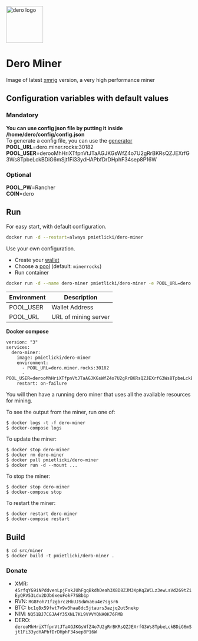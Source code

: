 <img src="https://dero.io/img/logo.png" alt="dero logo" width="100"/>

# Dero Miner

Image of latest [xmrig](https://github.com/xmrig/xmrig) version, a very high performance miner

## Configuration variables with default values

### Mandatory
**You can use config json file by putting it inside /home/dero/config/config.json**\
To generate a config file, you can use the [generator](https://config.xmrig.com/)\
**POOL_URL**=dero.miner.rocks:30182\
**POOL_USER**=derooMhHriXTfpnVtJTaAGJKGsWfZ4o7U2gRrBKRsQZJEXrfG3Ws8TpbeLckBDiG6mSjt1Fi33ydHAPbfDrDHphF34sep8P16W

### Optional
**POOL_PW**=Rancher\
**COIN**=dero

## Run

For easy start, with default configuration.

```sh
docker run -d --restart=always pmietlicki/dero-miner
```

Use your own configuration.

- Create your [wallet](https://wallet.dero.io/)
- Choose a [pool](https://dero.io/) (default: `minerrocks`)
- Run container

```sh
docker run -d --name dero-miner pmietlicki/dero-miner -e POOL_URL=dero.miner.rocks:30182 -e POOL_USER=derooMhHriXTfpnVtJTaAGJKGsWfZ4o7U2gRrBKRsQZJEXrfG3Ws8TpbeLckBDiG6mSjt1Fi33ydHAPbfDrDHphF34sep8P16W
```

|Environment       |     Description      |
|------------------|----------------------|
|POOL_USER         | Wallet Address       |
|POOL_URL          | URL of mining server |

**Docker compose**

    version: "3"
    services:
      dero-miner:
        image: pmietlicki/dero-miner
        environment:
          - POOL_URL=dero.miner.rocks:30182
          - POOL_USER=derooMhHriXTfpnVtJTaAGJKGsWfZ4o7U2gRrBKRsQZJEXrfG3Ws8TpbeLckBDiG6mSjt1Fi33ydHAPbfDrDHphF34sep8P16W
        restart: on-failure

You will then have a running dero miner that uses all the available resources for mining.

To see the output from the miner, run one of:

    $ docker logs -t -f dero-miner
    $ docker-compose logs

To update the miner:

    $ docker stop dero-miner
    $ docker rm dero-miner
    $ docker pull pmietlicki/dero-miner
    $ docker run -d --mount ...

To stop the miner:

    $ docker stop dero-miner
    $ docker-compose stop

To restart the miner:

    $ docker restart dero-miner
    $ docker-compose restart

## Build

    $ cd src/miner
    $ docker build -t pmietlicki/dero-miner .

### Donate

- XMR: `45rfqYG9iNPddvenLpjFskJUhFgqBkdhDeah3X8D8ZJM3KpKqZWCLz3ewLsVd269tZiEyQRV53Ldv2DJb6xeuFokF7SBb1p`
- RVN: `RG8Foh71fzgbrczHbUJSdWna6u4e7sgsr6`
- BTC: `bc1q8x59fwt7v9w3haa8dc5jtaurs3azjq2ut5nekp`
- NIM: `NQ51BJ7CGJA4Y35XNL7KL9VVVYQNA0K76FMB`
- DERO: `derooMhHriXTfpnVtJTaAGJKGsWfZ4o7U2gRrBKRsQZJEXrfG3Ws8TpbeLckBDiG6mSjt1Fi33ydHAPbfDrDHphF34sep8P16W`
